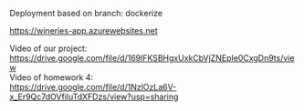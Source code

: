 Deployment based on branch: dockerize

https://wineries-app.azurewebsites.net

Video of our project:  
https://drive.google.com/file/d/169lFKSBHgxUxkCbVjZNEpIe0CxgDn9ts/view  
Video of homework 4:  
https://drive.google.com/file/d/1NzlOzLa6V-x_Er9Qc7dOVfiluTdXFDzs/view?usp=sharing
